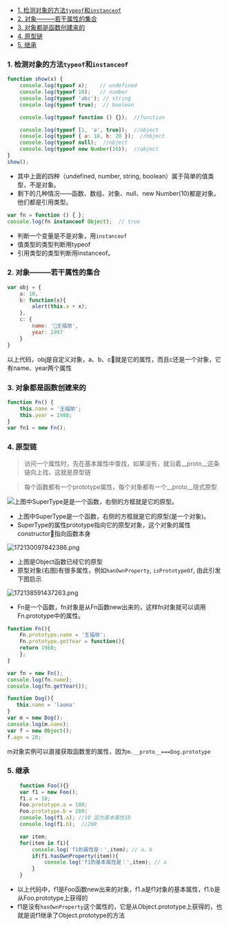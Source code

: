 
- [1. 检测对象的方法`typeof`和`instanceof`](#1-检测对象的方法typeof和instanceof)
- [2. 对象———若干属性的集合](#2-对象若干属性的集合)
- [3. 对象都是函数创建来的](#3-对象都是函数创建来的)
- [4. 原型链](#4-原型链)
- [5. 继承](#5-继承)



### 1. 检测对象的方法`typeof`和`instanceof`
```js
function show(x) {
    console.log(typeof x);    // undefined
    console.log(typeof 10);   // number
    console.log(typeof 'abc'); // string
    console.log(typeof true);  // boolean

    console.log(typeof function () {});  //function

    console.log(typeof [1, 'a', true]);  //object
    console.log(typeof { a: 10, b: 20 });  //object
    console.log(typeof null);  //object
    console.log(typeof new Number(10));  //object
}
show();
```
- 其中上面的四种（undefined, number, string, boolean）属于简单的值类型，不是对象。
- 剩下的几种情况——函数、数组、对象、null、new Number(10)都是对象。他们都是引用类型。


```js
var fn = function () { };
console.log(fn instanceof Object);  // true
```
- 判断一个变量是不是对象，用`instanceof`
- 值类型的类型判断用typeof
- 引用类型的类型判断用instanceof。
### 2. 对象———若干属性的集合
```js
var obj = {
    a: 10,
    b: function(x){
        alert(this.a + x);
    },
    c: {
        name: '王福朋',
        year: 1997
    }
}
```
以上代码，obj是自定义对象，a、b、c就是它的属性，而且c还是一个对象，它有name、year两个属性

### 3. 对象都是函数创建来的
```js
function Fn() {
    this.name = '王福朋';
    this.year = 1988;
}
var fn1 = new Fn();
```
### 4. 原型链
>访问一个属性时，先在基本属性中查找，如果没有，就沿着__proto__这条链向上找，这就是原型链

>每个函数都有一个prototype属性，每个对象都有一个__proto__隐式原型

![上图中SuperType是是一个函数，右侧的方框就是它的原型。](https://upload-images.jianshu.io/upload_images/14495915-c10794b679fc2a5e.png?imageMogr2/auto-orient/strip%7CimageView2/2/w/1240)

- 上图中SuperType是一个函数，右侧的方框就是它的原型(是一个对象)。
- SuperType的属性prototype指向它的原型对象，这个对象的属性constructor指向函数本身

![172130097842386.png](https://upload-images.jianshu.io/upload_images/14495915-13c34a88a34b04df.png?imageMogr2/auto-orient/strip%7CimageView2/2/w/1240)

- 上图是Object函数已经它的原型
- 原型对象(右图)有很多属性，例如`hanOwnProperty`, `isPrototypeOf`, 由此引发下图启示


![172138591437263.png](https://upload-images.jianshu.io/upload_images/14495915-b108c0f74b40932b.png?imageMogr2/auto-orient/strip%7CimageView2/2/w/1240)

- Fn是一个函数，fn对象是从Fn函数new出来的，这样fn对象就可以调用Fn.prototype中的属性。

```js
function Fn(){
    Fn.prototype.name = '王福朋';
    Fn.prototype.getYear = function(){
    return 1988;
    };
}

var fn = new Fn();
console.log(fn.name);
console.log(fn.getYear());
```

``` js
function Dog(){
   this.name = 'laoma' 
}
var m = new Dog();
console.log(m.name);
var f = new Object();
f.age = 20;
```

m对象实例可以直接获取函数里的属性，因为`m.__proto__===Dog.prototype`


### 5. 继承
```js
    function Foo(){}
    var f1 = new Foo();
    f1.a = 10;
    Foo.prototype.a = 100;
    Foo.prototype.b = 200;
    console.log(f1.a); //10 因为基本属性10
    console.log(f1.b);  //200

    var item;
    for(item in f1){
        console.log('f1的属性是：',item); // a、b
        if(f1.hasOwnProperty(item)){
            console.log('f1的基本属性是：',item); // a
        }
    }
```
- 以上代码中，f1是Foo函数new出来的对象，f1.a是f1对象的基本属性，f1.b是从Foo.prototype上获得的
- f1是没有`hasOwnProperty`这个属性的，它是从Object.prototype上获得的，也就是说f1继承了Object.prototype的方法



